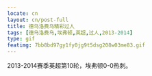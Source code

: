 ```yaml
---
locate: cn
layout: cn/post-full
title: 德乌洛费乌精彩过人
tags: [德乌洛费乌,埃弗顿,英超,过人,2013-2014]
type: gif
featimg: 7bb8bd97gy1fy0jg9t5dsg208w03me83.gif
---
```


2013-2014赛季英超第10轮，埃弗顿0-0热刺。